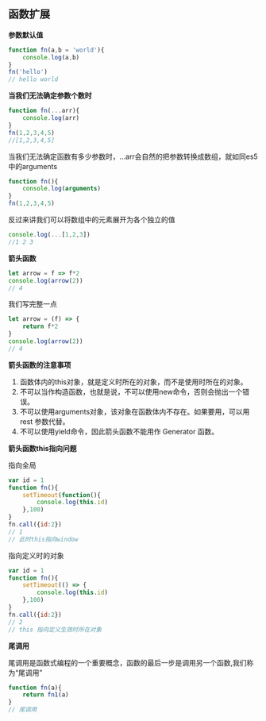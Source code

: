 ## 函数扩展

**参数默认值**

```js
function fn(a,b = 'world'){
    console.log(a,b)
}
fn('hello')
// hello world 
```

**当我们无法确定参数个数时**

```js
function fn(...arr){
    console.log(arr)
}
fn(1,2,3,4,5)
//[1,2,3,4,5]
```
当我们无法确定函数有多少参数时，...arr会自然的把参数转换成数组，就如同es5中的arguments

```js
function fn(){
    console.log(arguments)
}
fn(1,2,3,4,5)
```
反过来讲我们可以将数组中的元素展开为各个独立的值

```js
console.log(...[1,2,3])
//1 2 3
```

**箭头函数**

```js
let arrow = f => f*2
console.log(arrow(2))
// 4
```

我们写完整一点

```js
let arrow = (f) => {
    return f*2
}
console.log(arrow(2))
// 4
```

**箭头函数的注意事项**

1. 函数体内的this对象，就是定义时所在的对象，而不是使用时所在的对象。
2. 不可以当作构造函数，也就是说，不可以使用new命令，否则会抛出一个错误。
3. 不可以使用arguments对象，该对象在函数体内不存在。如果要用，可以用 rest 参数代替。
4. 不可以使用yield命令，因此箭头函数不能用作 Generator 函数。

**箭头函数this指向问题**

指向全局
```js
var id = 1
function fn(){
    setTimeout(function(){
        console.log(this.id)
    },100)
}
fn.call({id:2})
// 1
// 此时this指向window
```
指向定义时的对象

```js
var id = 1
function fn(){
    setTimeout(() => {
        console.log(this.id)
    },100)
}
fn.call({id:2})
// 2
// this 指向定义生效时所在对象
```

**尾调用**

尾调用是函数式编程的一个重要概念，函数的最后一步是调用另一个函数,我们称为“尾调用”

```js
function fn(a){
    return fn1(a)
}
// 尾调用
```

